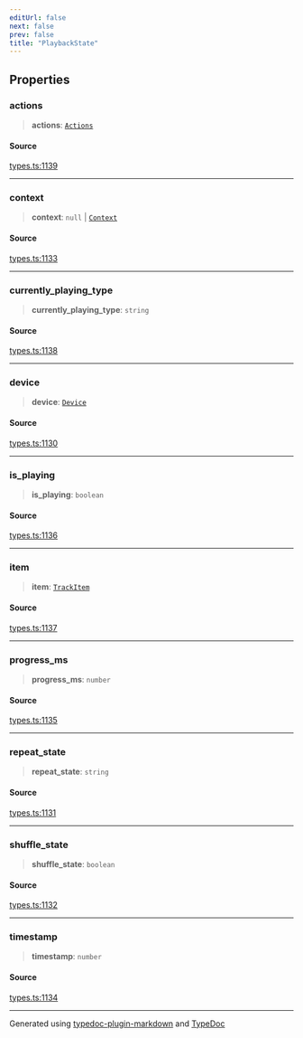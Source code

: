 ```yaml
---
editUrl: false
next: false
prev: false
title: "PlaybackState"
---
```


## Properties

### actions

> **actions**: [`Actions`](/api/interfaces/actions/)

#### Source

[types.ts:1139](https://github.com/fostertheweb/spotify-web-sdk/blob/eb6b780/src/types.ts#L1139)

***

### context

> **context**: `null` \| [`Context`](/api/interfaces/context/)

#### Source

[types.ts:1133](https://github.com/fostertheweb/spotify-web-sdk/blob/eb6b780/src/types.ts#L1133)

***

### currently\_playing\_type

> **currently\_playing\_type**: `string`

#### Source

[types.ts:1138](https://github.com/fostertheweb/spotify-web-sdk/blob/eb6b780/src/types.ts#L1138)

***

### device

> **device**: [`Device`](/api/interfaces/device/)

#### Source

[types.ts:1130](https://github.com/fostertheweb/spotify-web-sdk/blob/eb6b780/src/types.ts#L1130)

***

### is\_playing

> **is\_playing**: `boolean`

#### Source

[types.ts:1136](https://github.com/fostertheweb/spotify-web-sdk/blob/eb6b780/src/types.ts#L1136)

***

### item

> **item**: [`TrackItem`](/api/type-aliases/trackitem/)

#### Source

[types.ts:1137](https://github.com/fostertheweb/spotify-web-sdk/blob/eb6b780/src/types.ts#L1137)

***

### progress\_ms

> **progress\_ms**: `number`

#### Source

[types.ts:1135](https://github.com/fostertheweb/spotify-web-sdk/blob/eb6b780/src/types.ts#L1135)

***

### repeat\_state

> **repeat\_state**: `string`

#### Source

[types.ts:1131](https://github.com/fostertheweb/spotify-web-sdk/blob/eb6b780/src/types.ts#L1131)

***

### shuffle\_state

> **shuffle\_state**: `boolean`

#### Source

[types.ts:1132](https://github.com/fostertheweb/spotify-web-sdk/blob/eb6b780/src/types.ts#L1132)

***

### timestamp

> **timestamp**: `number`

#### Source

[types.ts:1134](https://github.com/fostertheweb/spotify-web-sdk/blob/eb6b780/src/types.ts#L1134)

***

Generated using [typedoc-plugin-markdown](https://www.npmjs.com/package/typedoc-plugin-markdown) and [TypeDoc](https://typedoc.org/)
